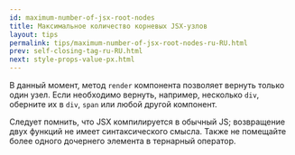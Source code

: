 ```yaml
---
id: maximum-number-of-jsx-root-nodes
title: Максимальное количество корневых JSX-узлов
layout: tips
permalink: tips/maximum-number-of-jsx-root-nodes-ru-RU.html
prev: self-closing-tag-ru-RU.html
next: style-props-value-px.html
---
```


В данный момент, метод `render` компонента позволяет вернуть только один узел. Если необходимо вернуть, например, несколько `div`, оберните их в `div`, `span` или любой другой компонент.

Следует помнить, что JSX компилируется в обычный JS; возвращение двух функций не имеет синтаксического смысла. Также не помещайте более одного дочернего элемента в тернарный оператор.
